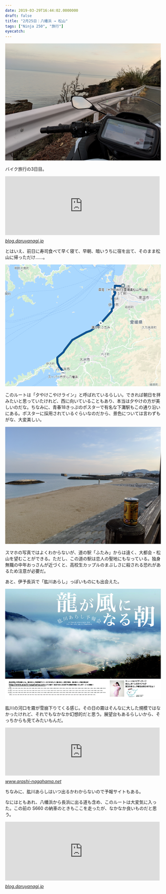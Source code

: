 ```yaml
---
date: 2019-03-29T16:44:02.0000000
draft: false
title: "2月25日：八幡浜 → 松山"
tags: ["Ninja 250", "旅行"]
eyecatch: 
---
```

<p><span itemscope itemtype="http://schema.org/Photograph"><img src="20190329162102.png" alt="f:id:daruyanagi:20190329162102p:plain" title="f:id:daruyanagi:20190329162102p:plain" class="hatena-fotolife" itemprop="image"></span></p><p>バイク旅行の3日目。</p><p><iframe src="https://hatenablog-parts.com/embed?url=https%3A%2F%2Fblog.daruyanagi.jp%2Fentry%2F2019%2F03%2F24%2F174550" title="2月24日：足摺岬 - だるろぐ" class="embed-card embed-blogcard" scrolling="no" frameborder="0" style="display: block; width: 100%; height: 190px; max-width: 500px; margin: 10px 0px;"></iframe><cite class="hatena-citation"><a href="https://blog.daruyanagi.jp/entry/2019/03/24/174550">blog.daruyanagi.jp</a></cite></p><p>とはいえ、前日に寿司食べて早く寝て、早朝、暗いうちに宿を出て、そのまま松山に帰っただけ……。</p><p><span itemscope itemtype="http://schema.org/Photograph"><img src="20190329162219.png" alt="f:id:daruyanagi:20190329162219p:plain" title="f:id:daruyanagi:20190329162219p:plain" class="hatena-fotolife" itemprop="image"></span></p><p>このルートは「夕やけこやけライン」と呼ばれているらしい。できれば朝日を拝みたいと思っていたけれど、西に向いていることもあり、本当は夕やけの方が美しいのだな。ちなみに、青春18きっぷのポスターで有名な下灘駅もこの通り沿いにある。ポスターに採用されているぐらいなのだから、景色については言わずもがな、大変美しい。</p><p><span itemscope itemtype="http://schema.org/Photograph"><img src="20190329162607.png" alt="f:id:daruyanagi:20190329162607p:plain" title="f:id:daruyanagi:20190329162607p:plain" class="hatena-fotolife" itemprop="image"></span></p><p>スマホの写真ではよくわからないが、道の駅「ふたみ」からは遠く、大都会・松山を望むことができる。ただし、この道の駅は恋人の聖地にもなっている。独身無職の中年おっさんが近づくと、高校生カップルのまぶしさに殺される恐れがあるため注意が必要だ。</p><p>あと、伊予長浜で「肱川あらし」っぽいものにも出会えた。</p><p><span itemscope itemtype="http://schema.org/Photograph"><img src="20190329164111.png" alt="f:id:daruyanagi:20190329164111p:plain" title="f:id:daruyanagi:20190329164111p:plain" class="hatena-fotolife" itemprop="image"></span></p><p>肱川の河口を霧が雪崩下りてくる感じ。その日の霧はそんなに大した規模ではなかったけれど、それでもなかなか幻想的だと思う。展望台もあるらしいから、そっちからも見てみたいもんだ。</p><p><iframe src="https://hatenablog-parts.com/embed?url=https%3A%2F%2Fwww.arashi-nagahama.net%2F" title="肱川あらし予報会" class="embed-card embed-webcard" scrolling="no" frameborder="0" style="display: block; width: 100%; height: 155px; max-width: 500px; margin: 10px 0px;"></iframe><cite class="hatena-citation"><a href="https://www.arashi-nagahama.net/">www.arashi-nagahama.net</a></cite></p><p>ちなみに、肱川あらしはいつ出るかわからないので予報サイトもある。</p><p>なにはともあれ、八幡浜から長浜に出る道も含め、このルートは大変気に入った。この前の S660 の納車のときもここを走ったが、なかなか良いものだと思う。</p><p><iframe src="https://hatenablog-parts.com/embed?url=https%3A%2F%2Fblog.daruyanagi.jp%2Fentry%2F2019%2F03%2F27%2F001051" title="3月25日：S660 が納車されました - だるろぐ" class="embed-card embed-blogcard" scrolling="no" frameborder="0" style="display: block; width: 100%; height: 190px; max-width: 500px; margin: 10px 0px;"></iframe><cite class="hatena-citation"><a href="https://blog.daruyanagi.jp/entry/2019/03/27/001051">blog.daruyanagi.jp</a></cite></p>
